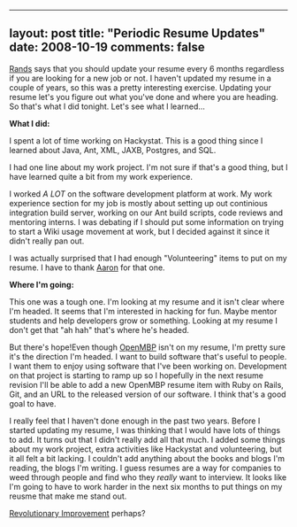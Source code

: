 
---
layout: post
title: "Periodic Resume Updates"
date: 2008-10-19
comments: false
---


[Rands][1]  says that you should update your resume every 6 months regardless if you are looking for a new job or not. I haven't updated my resume in a couple of years, so this was a pretty interesting exercise. Updating your resume let's you figure out what you've done and where you are heading. So that's what I did tonight. Let's see what I learned...

**What I did:**

I spent a lot of time working on Hackystat. This is a good thing since I learned about Java, Ant, XML, JAXB, Postgres, and SQL.

I had one line about my work project. I'm not sure if that's a good thing, but I have learned quite a bit from my work experience.

I worked *A LOT* on the software development platform at work. My work experience section for my job is mostly about setting up out continious integration build server, working on our Ant build scripts, code reviews and mentoring interns. I was debating if I should put some information on trying to start a Wiki usage movement at work, but I decided against it since it didn't really pan out.

I was actually surprised that I had enough "Volunteering" items to put on my resume. I have to thank [Aaron][2]  for that one.

**Where I'm going:**

This one was a tough one. I'm looking at my resume and it isn't clear where I'm headed. It seems that I'm interested in hacking for fun. Maybe mentor students and help developers grow or something. Looking at my resume I don't get that "ah hah" that's where he's headed.

But there's hope!Even though [OpenMBP][3]  isn't on my resume, I'm pretty sure it's the direction I'm headed. I want to build software that's useful to people. I want them to enjoy using software that I've been working on. Development on that project is starting to ramp up so I hopefully in the next resume revision I'll be able to add a new OpenMBP resume item with Ruby on Rails, Git, and an URL to the released version of our software. I think that's a good goal to have.

I really feel that I haven't done enough in the past two years. Before I started updating my resume, I was thinking that I would have lots of things to add. It turns out that I didn't really add all that much. I added some things about my work project, extra activities like Hackystat and volunteering, but it all felt a bit lacking. I couldn't add anything about the books and blogs I'm reading, the blogs I'm writing. I guess resumes are a way for companies to weed through people and find who they *really* want to interview. It looks like I'm going to have to work harder in the next six months to put things on my reusme that make me stand out.

[Revolutionary Improvement][4]  perhaps?

  [1]: http://www.randsinrepose.com/archives/2007/02/25/a_glimpse_and_a_hook.html
  [2]: http://kagawaa.blogspot.com/
  [3]: http://github.com/jianshi/openmbp/tree/master
  [4]: http://austenito.blogspot.com/2008/09/interesting-perspective-on-kaizen.html
